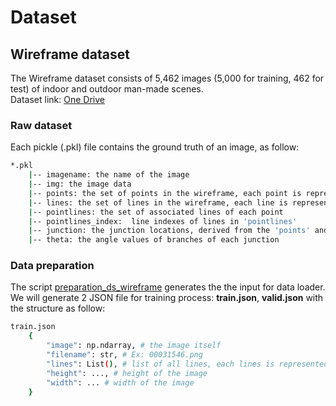 # Dataset

## Wireframe dataset

The Wireframe dataset consists of 5,462 images (5,000 for training, 462 for test) of indoor and outdoor man-made scenes. \
Dataset link:
[One Drive](https://1drv.ms/u/s!AqQBtmo8Qg_9uHpjzIybaIfyJ-Zf?e=Fofbch)

### Raw dataset

Each pickle (.pkl) file contains the ground truth of an image, as follow:

```bash
*.pkl  
    |-- imagename: the name of the image  
    |-- img: the image data  
    |-- points: the set of points in the wireframe, each point is represented by its (x,y)-coordinates in the image  
    |-- lines: the set of lines in the wireframe, each line is represented by the indices of its two end-points  
    |-- pointlines: the set of associated lines of each point        
    |-- pointlines_index:  line indexes of lines in 'pointlines'  
    |-- junction: the junction locations, derived from the 'points' and 'lines'  
    |-- theta: the angle values of branches of each junction
```

### Data preparation

The script [preparation_ds_wireframe](src/data/preparation_ds_wireframe.py) generates the the input for data loader. \
We will generate 2 JSON file for training process: **train.json**, **valid.json** with the structure as follow:

```bash
train.json 
    {
        "image": np.ndarray, # the image itself
        "filename": str, # Ex: 00031546.png
        "lines": List(), # list of all lines, each lines is represented as [x1, y1, x2, y2]
        "height": ..., # height of the image
        "width": ... # width of the image
    }
```
